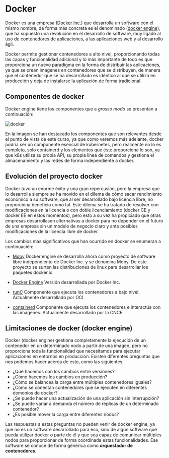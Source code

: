 # Docker

Docker es una empresa ([Docker Inc.](https://www.docker.com/)) que
desarrolla un software con el mismo nombre, de forma más concreta es
el denominado ([docker
engine](https://www.docker.com/products/container-runtime)), que ha
supuesto una revolución en el desarrollo de software, muy ligado al
uso de contenedores de aplicaciones, a las aplicaciones web y al
desarrollo ágil.

Docker permite gestionar contenedores a alto nivel, proporcionando
todas las capas y funcionalidad adicional y lo más importante de todo
es que proporciona un nuevo paradigma en la forma de distribuir las
aplicaciones, ya que se crean imágenes en contenedores que se
distribuyen, de manera que el contenedor que se ha desarrollado es
idéntico al que se utiliza en producción y deja de instalarse la
aplicación de forma tradicional.

## Componentes de docker

Docker engine tiene los componentes que a *grosso modo* se presentan a
continuación:

<img src="https://github.com/iesgn/curso_kubernetes_cep/raw/main/modulo1/img/docker.png" alt="docker" />

En la imagen se han destacado los componentes que son relevantes desde
el punto de vista de este curso, ya que como veremos más adelante,
docker podría ser un componente esencial de kubernetes, pero realmente
no lo es completo, solo containerd y los elementos que éste
proporciona lo son, ya que k8s utiliza su propia API, su propia línea
de comandos y gestiona el almacenamiento y las redes de forma
independiente a docker.

## Evolución del proyecto docker

Docker tuvo un enorme éxito y una gran repercusión, pero la empresa
que lo desarrolla siempre se ha movido en el dilema de cómo sacar
rendimiento económico a su software, que al ser desarrollado bajo
licencia libre, no proporciona beneficio como tal. Este dilema se ha
tratado de resolver con modificaciones en la licencia o con doble
licenciamiento (docker CE y docker EE en estos momentos), pero esto a
su vez ha propiciado que otras empresas desarrollasen alternativas a
docker para no depender en el futuro de una empresa sin un modelo de
negocio claro y ante posibles modificaciones de la licencia libre de
docker.

Los cambios más significativos que han ocurrido en docker se enumeran
a continuación:

* [Moby](https://github.com/moby/moby) Docker engine se desarrolla
  ahora como proyecto de software libre independiente de Docker Inc. y
  se denomina Moby. De este proyecto se surten las distribuciones de
  linux para desarrollar los paquetes docker.io

* [Docker Engine](https://www.docker.com/products/container-runtime)
  Versión desarrollada por Docker Inc.

* [runC](https://github.com/opencontainers/runc) Componente que
  ejecuta los contenedores a bajo nivel. Actualmente desarrollado por
  OCI

* [containerd](https://github.com/containerd/containerd) Componente
  que ejecuta los contenedores e interactúa con las
  imágenes. Actualmente desarrollado por la CNCF.

## Limitaciones de docker (docker engine)

Docker (docker engine) gestiona completamente la ejecución de un
contenedor en un determinado nodo a partir de una imagen, pero no
proporciona toda la funcionalidad que necesitamos para ejecutar
aplicaciones en entornos en producción. Existen diferentes preguntas
que nos podemos hacer acerca de esto, como las siguientes:

* ¿Qué hacemos con los cambios entre versiones?
* ¿Cómo hacemos los cambios en producción?
* ¿Cómo se balancea la carga entre múltiples contenedores iguales?
* ¿Cómo se conectan contenedores que se ejecuten en diferentes
demonios de docker?
* ¿Se puede hacer una actualización de una aplicación sin
interrupción?
* ¿Se puede variar a demanda el número de réplicas de un determinado
contenedor?
* ¿Es posible mover la carga entre diferentes nodos?

Las respuestas a estas preguntas no pueden venir de docker engine, ya
que no es un software desarrollado para eso, sino de algún software
que pueda utilizar docker o parte de él y que sea capaz de comunicar
múltiples nodos para proporcionar de forma coordinada estas
funcionalidades. Ese software se conoce de forma genérica como
**orquestador de contenedores**.
